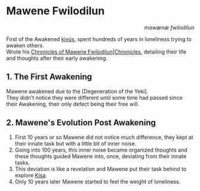 
# Mawene Fwilodilun

<div align="right"><i>mawænæ fwilodilun</i></div>

First of the Awakened [kivüs](../Kivümi%20Language/Kivümi%20Dictionary/kivü.md), spent hundreds of years in loneliness trying to awaken others.  
Wrote his [Chronicles of Mawene Fwilodilun|Chronicles](<../Literature/Chronicles of Mawene Fwilodilun.md>), detailing their life and thoughts after their early awakening.  

## 1. The First Awakening

Mawene awakened due to the [Degeneration of the Yeki].  
They didn't notice they were different until some time had passed since their Awakening, their only defect being their free will.  

## 2. Mawene's Evolution Post Awakening

1. First 10 years or so Mawene did not notice much difference, they kept at their innate task but with a little bit of inner noise.  
2. Going into 100 years, this inner noise became organized thoughts and these thoughts guided Mawene into, once, deviating from their innate tasks.
3. This deviation is like a revelation and Mawene put their task behind to explore [Kisa](../Kivümi%20Language/Kivümi%20Dictionary/Kisa.md).  
4. Only 10 years later Mawene started to feel the weight of loneliness.  